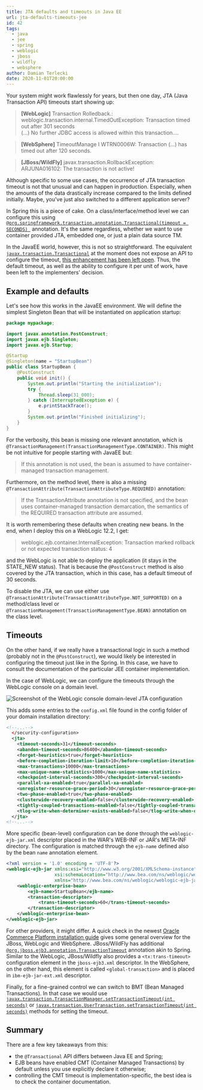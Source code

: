 ```yaml
---
title: JTA defaults and timeouts in Java EE
url: jta-defaults-timeouts-jee
id: 42
tags:
  - java
  - jee
  - spring
  - weblogic
  - jboss
  - wildfly
  - websphere
author: Damian Terlecki
date: 2020-11-01T20:00:00
---
```


Your system might work flawlessly for years, but then one day, JTA (Java Transaction API) timeouts start showing up:

> **[WebLogic]** Transaction Rolledback.: weblogic.transaction.internal.TimedOutException: Transaction timed out after 301 seconds  
> (...) No further JDBC access is allowed within this transaction....

> **[WebSphere]** TimeoutManage I   WTRN0006W: Transaction (...) has timed out after 120 seconds.

> **[JBoss/WildFly]** javax.transaction.RollbackException: ARJUNA016102: The transaction is not active!

Although specific to some use cases, the occurrence of JTA transaction timeout is not that unusual and can happen in production. Especially, when the amounts of the data drastically increase compared to the limits defined initially. Maybe, you've just also switched to a different application server?

In Spring this is a piece of cake. On a class/interface/method level we can configure this using [`@org.springframework.transaction.annotation.Transactional(timeout = SECONDS)
`](https://docs.spring.io/spring-framework/docs/current/javadoc-api/org/springframework/transaction/annotation/Transactional.html) annotation. It's the same regardless, whether we want to use container provided JTA, embedded one, or just a plain data source TM.

In the JavaEE world, however, this is not so straightforward. The equivalent [`javax.transaction.Transactional`](https://docs.oracle.com/javaee/7/api/javax/transaction/Transactional.html) at the moment does not expose an API to configure the timeout, [this enhancement has been left open](https://github.com/eclipse-ee4j/jta-api/issues/67). Thus, the default timeout, as well as the ability to configure it per unit of work, have been left to the implementers' decision.

## Example and defaults

Let's see how this works in the JavaEE environment. We will define the simplest Singleton Bean that will be instantiated on application startup:

```java
package mypackage;

import javax.annotation.PostConstruct;
import javax.ejb.Singleton;
import javax.ejb.Startup;

@Startup
@Singleton(name = "StartupBean")
public class StartupBean {
    @PostConstruct
    public void init() {
        System.out.println("Starting the initialization");
        try {
            Thread.sleep(31_000);
        } catch (InterruptedException e) {
            e.printStackTrace();
        }
        System.out.println("Finished initializing");
    }
}
```

For the verbosity, this bean is missing one relevant annotation, which is `@TransactionManagement(TransactionManagementType.CONTAINER)`. This might be not intuitive for people starting with JavaEE but:

> If this annotation is not used, the bean is assumed to have container-managed transaction management.

Furthermore, on the method level, there is also a missing `@TransactionAttribute(TransactionAttributeType.REQUIRED)` annotation:

> If the TransactionAttribute annotation is not specified, and the bean uses container-managed transaction demarcation, the semantics of the REQUIRED transaction attribute are assumed.

It is worth remembering these defaults when creating new beans. In the end, when I deploy this on a WebLogic 12.2, I get:

> weblogic.ejb.container.InternalException: Transaction marked rollback or not expected transaction status: 4

and the WebLogic is not able to deploy the application (it stays in the STATE_NEW status). That is because the `@PostConstruct` method is also covered by the JTA transaction, which in this case, has a default timeout of 30 seconds.

To disable the JTA, we can use either use `@TransactionAttribute(TransactionAttributeType.NOT_SUPPORTED)` on a method/class level or `@TransactionManagement(TransactionManagementType.BEAN)` annotation on the class level.

## Timeouts

On the other hand, if we really have a transactional logic in such a method (probably not in the `@PostConstruct`), we would likely be interested in configuring the timeout just like in the Spring. In this case, we have to consult the documentation of the particular JEE container implementation.

In the case of WebLogic, we can configure the timeouts through the WebLogic console on a domain level.

<img src="/img/hq/weblogic-jta-timeout.png" alt="Screenshot of the WebLogic console domain-level JTA configuration" title="WebLogic Console – JTA Configuration">

This adds some entries to the `config.xml` file found in the config folder of your domain installation directory:

```xml
<!--...-->
  </security-configuration>
  <jta>
    <timeout-seconds>31</timeout-seconds>
    <abandon-timeout-seconds>86400</abandon-timeout-seconds>
    <forget-heuristics>true</forget-heuristics>
    <before-completion-iteration-limit>10</before-completion-iteration-limit>
    <max-transactions>10000</max-transactions>
    <max-unique-name-statistics>1000</max-unique-name-statistics>
    <checkpoint-interval-seconds>300</checkpoint-interval-seconds>
    <parallel-xa-enabled>true</parallel-xa-enabled>
    <unregister-resource-grace-period>30</unregister-resource-grace-period>
    <two-phase-enabled>true</two-phase-enabled>
    <clusterwide-recovery-enabled>false</clusterwide-recovery-enabled>
    <tightly-coupled-transactions-enabled>false</tightly-coupled-transactions-enabled>
    <tlog-write-when-determiner-exists-enabled>false</tlog-write-when-determiner-exists-enabled>
  </jta>
<!--...-->
```

More specific (bean-level) configuration can be done through the `weblogic-ejb-jar.xml` descriptor placed in the WAR's WEB-INF or JAR's META-INF directory. The configuration is matched through the `ejb-name` defined also by the bean `name` annotation element.

```xml
<?xml version = '1.0' encoding = 'UTF-8'?>
<weblogic-ejb-jar xmlns:xsi="http://www.w3.org/2001/XMLSchema-instance"
                  xsi:schemaLocation="http://www.bea.com/ns/weblogic/weblogic-ejb-jar http://www.bea.com/ns/weblogic/weblogic-ejb-jar/1.0/weblogic-ejb-jar.xsd"
                  xmlns="http://www.bea.com/ns/weblogic/weblogic-ejb-jar">
    <weblogic-enterprise-bean>
        <ejb-name>StartupBean</ejb-name>
        <transaction-descriptor>
            <trans-timeout-seconds>60</trans-timeout-seconds>
        </transaction-descriptor>
    </weblogic-enterprise-bean>
</weblogic-ejb-jar>
```

For other providers, it might differ. A quick check in the newest [Oracle Commerce Platform installation guide](https://docs.oracle.com/cd/E52191_03/Platform.11-1/ATGInstallGuide/html/s0406settingthetransactiontimeoutonjb01.html) gives some general overview for the JBoss, WebLogic and WebSphere. JBoss/WildFly has additional [`@org.jboss.ejb3.annotation.TransactionTimeout`](https://github.com/wildfly/jboss-ejb3-ext-api/blob/master/src/main/java/org/jboss/ejb3/annotation/TransactionTimeout.java) annotation akin to Spring. Similar to the WebLogic, JBoss/Wildfly also provides a `<tx:trans-timeout>` configuration element in the `jboss-ejb3.xml` descriptor. In the WebSphere, on the other hand, this element is called `<global-transaction>` and is placed in `ibm-ejb-jar-ext.xml` descriptor.

Finally, for a fine-grained control we can switch to BMT (Bean Managed Transactions). In that case we would use [`javax.transaction.TransactionManager.setTransactionTimeout(int seconds)`](https://docs.oracle.com/javaee/7/api/javax/transaction/TransactionManager.html) or [`javax.transaction.UserTransaction.setTransactionTimeout(int seconds)`](https://docs.oracle.com/javaee/7/api/javax/transaction/UserTransaction.html) methods for setting the timeout.

## Summary

There are a few key takeaways from this:
- the `@Transactional` API differs between Java EE and Spring;
- EJB beans have enabled CMT (Container Managed Transactions) by default unless you use explicitly declare it otherwise;
- controlling the CMT timeout is implementation-specific, the best idea is to check the container documentation.